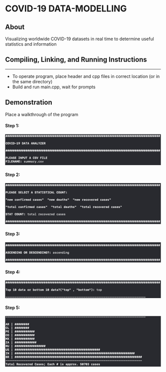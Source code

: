 # COVID-19 DATA-MODELLING
## About
Visualizing worldwide COVID-19 datasets in real time to determine useful statistics and information


## Compiling, Linking, and Running Instructions
----------------------------------------------------------------------------------------
- To operate program, place header and cpp files in correct location (or in the same directory)
- Build and run main.cpp, wait for prompts

## Demonstration
Place a walkthrough of the program

#### Step 1:
![alt text](images/Step1.png "Step1")

#### Step 2:
![alt text](images/Step2.png "Step2")

#### Step 3:
![alt text](images/Step3.png "Step3")

#### Step 4:
![alt text](images/Step4.png "Step4")

#### Step 5:
![alt text](images/Step5.png "Step5")
